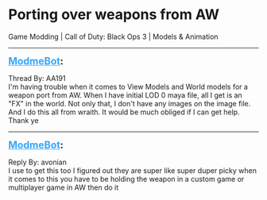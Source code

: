 # Porting over weapons from AW
Game Modding | Call of Duty: Black Ops 3 | Models & Animation

---
<strong style="font-size: 1.4em;"><span style="text-decoration: underline;text-decoration-color: #34a7f9;"><span style="color:#34a7f9;">ModmeBot</span></span>:</strong>

<p>Thread By: AA191<br />I&#39;m having trouble when it comes to View Models and World models for a weapon port from AW. When I have initial LOD 0 maya file, all I get is an &quot;FX&quot; in the world. Not only that, I don&#39;t have any images on the image file. And I do this all from wraith. It would be much obliged if I can get help. Thank ye</p>

---
<strong style="font-size: 1.4em;"><span style="text-decoration: underline;text-decoration-color: #34a7f9;"><span style="color:#34a7f9;">ModmeBot</span></span>:</strong>

<p>Reply By: avonian<br />I use to get this too I figured out they are super like super duper picky when it comes to this you have to be holding the weapon in a custom game or multiplayer game in AW then do it</p>
